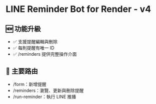 
# LINE Reminder Bot for Render - v4

## 🆕 功能升級
- ✅ 支援提醒編輯與刪除
- ✅ 每則提醒有唯一 ID
- ✅ /reminders 提供完整操作介面

## 🔗 主要路由
- /form：新增提醒
- /reminders：瀏覽、更新與刪除提醒
- /run-reminder：執行 LINE 推播
